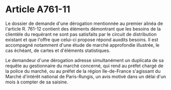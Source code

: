 # Article A761-11

Le dossier de demande d'une dérogation mentionnée au premier alinéa de l'article R. 761-12 contient des éléments démontrant que les besoins de la clientèle du requérant ne sont pas satisfaits par le circuit de distribution existant et que l'offre que celui-ci propose répond auxdits besoins. Il est accompagné notamment d'une étude de marché approfondie illustrée, le cas échéant, de cartes et d'éléments statistiques.

Le demandeur d'une dérogation adresse simultanément un duplicata de sa requête au gestionnaire du marché concerné, qui rend au préfet chargé de la police du marché, ou au préfet de la région Ile-de-France s'agissant du Marché d'intérêt national de Paris-Rungis, un avis motivé dans un délai d'un mois à compter de sa saisine.
